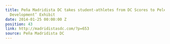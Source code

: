 ```yaml
---
title: Peña Madridista DC takes student-athletes from DC Scores to Pelé’s ‘Gols for
  Development’ Exhibit
date: 2014-01-25 00:00:00 Z
position: 43
link: http://madridistasdc.com/?p=653
source: Peña Madridista DC
---
```


